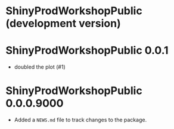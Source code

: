 # ShinyProdWorkshopPublic (development version)

# ShinyProdWorkshopPublic 0.0.1

* doubled the plot (#1)

# ShinyProdWorkshopPublic 0.0.0.9000

* Added a `NEWS.md` file to track changes to the package.
